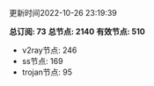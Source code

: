 更新时间2022-10-26 23:19:39

**总订阅: 73**
**总节点: 2140**
**有效节点: 510**
- v2ray节点: 246
- ss节点: 169
- trojan节点: 95

